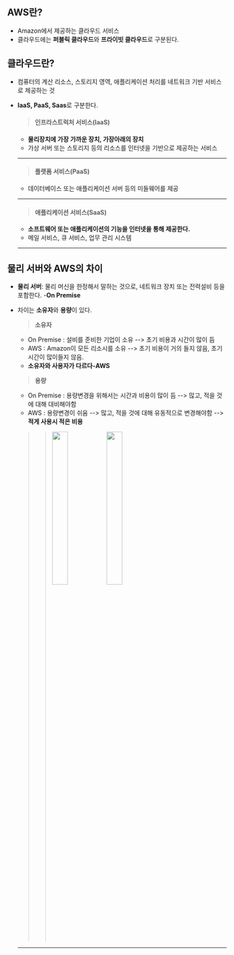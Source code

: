 ## AWS란?
+ Amazon에서 제공하는 클라우드 서비스
+ 클라우드에는 **퍼블릭 클라우드**와 **프라이빗 클라우드**로 구분된다. 

## 클라우드란?
+ 컴퓨터의 계산 리소스, 스토리지 영역, 애플리케이션 처리를 네트워크 기반 서비스로 제공하는 것
+ **IaaS, PaaS, Saas**로 구분한다. 



  >#### 인프라스트럭처 서비스(IaaS)
  + **물리장치에 가장 가까운 장치, 가장아래의 장치**
  + 가상 서버 또는 스토리지 등의 리소스를 인터넷을 기반으로 제공하는 서비스
  --------------------------------
  

  >#### 플랫폼 서비스(PaaS)
  + 데이터베이스 또는 애플리케이션 서버 등의 미들웨어를 제공
  --------------------------------
  

  >#### 애플리케이션 서비스(SaaS)
  + **소프트웨어 또는 애플리케이션의 기능을 인터넷을 통해 제공한다.**
  + 메일 서비스, 큐 서비스, 업무 관리 시스템
  ----------------------------------
  


## 물리 서버와 AWS의 차이
+ **물리 서버**: 물리 머신을 한정해서 말하는 것으로, 네트워크 장치 또는 전력설비 등을 포함한다. -**On Premise**
+ 차이는 **소유자**와 **용량**이 있다.

  >**소유자**
  + On Premise : 설비를 준비한 기업이 소유 --> 초기 비용과 시간이 많이 듬
  + AWS : Amazon이 모든 리소시를 소유 --> 초기 비용이 거의 들지 않음, 초기 시간이 많이들지 않음. 
  + **소유자와 사용자가 다르다-AWS**
  
  >**용량**
  + On Premise : 용량변경을 위해서는 시간과 비용이 많이 듬 --> 많고, 적을 것에 대해 대비해야함
  + AWS : 용량변경이 쉬움 --> 많고, 적을 것에 대해 유동적으로 변경해야함 --> **적게 사용시 적은 비용**
  
  
  
  >><img src = "https://user-images.githubusercontent.com/55094745/103612904-c24dbe00-4f68-11eb-84d1-b03af401c516.png" width= "30%"></img>
  <img src = "https://user-images.githubusercontent.com/55094745/103613297-a860ab00-4f69-11eb-906f-ce9fce9c4da7.png" width= "30%"></img>
  ----------------------------------
  

  
  
